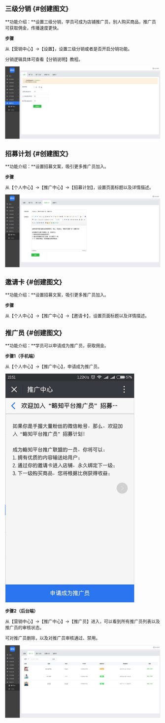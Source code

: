 ## 三级分销 {#创建图文}

**功能介绍：**设置三级分销，学员可成为店铺推广员，别人购买商品，推广员可获取佣金，传播速度更快。

**步骤**

从【营销中心】→【设置】，设置三级分销或者是否开启分销功能。

分销逻辑具体可查看【分销说明】教程。

![](/assets/分销.png)

## 招募计划 {#创建图文}

**功能介绍：**设置招募文案，吸引更多推广员加入。

**步骤**

从【个人中心】→【推广中心】→【招募计划】，设置页面标题以及详情描述。

![](/assets/招募计划.png)

## 邀请卡 {#创建图文}

**功能介绍：**设置招募文案，吸引更多推广员加入。

**步骤**

从【个人中心】→【推广中心】→【邀请卡】，设置页面标题以及详情描述。

## 推广员 {#创建图文}

**功能介绍：**学员可以申请成为推广员，获取佣金。

**步骤1（手机端）**

从【个人中心】→【推广中心】，申请成为推广员。

![](/assets/申请成为推广员.png)

**步骤2（后台端）**

从【营销中心】→【推广中心】→【推广员】进入，可以看到所有推广员列表以及推广员的审核状态。

可对推广员删除，以及对推广员审核通过、禁用。

![](/assets/推广员.png)

